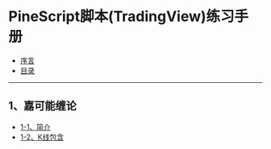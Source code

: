 # PineScript脚本(TradingView)练习手册

* [序言](README.md)
* [目录](SUMMARY.md)

---

## 1、嘉可能缠论

- [1-1、简介](book/chanlun_jkn/README.md)
- [1-2、K线包含](book/chanlun_jkn/INCLUSION_KLINE.md)
